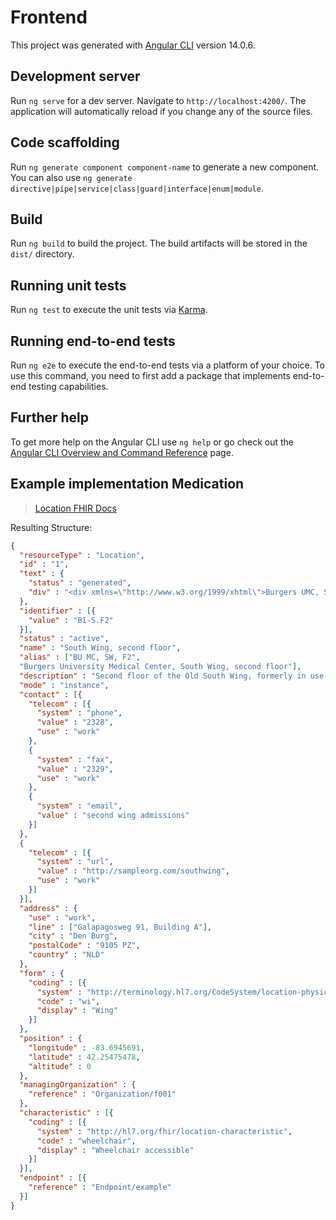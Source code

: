 # Frontend

This project was generated with [Angular CLI](https://github.com/angular/angular-cli) version 14.0.6.

## Development server

Run `ng serve` for a dev server. Navigate to `http://localhost:4200/`. The application will automatically reload if you change any of the source files.

## Code scaffolding

Run `ng generate component component-name` to generate a new component. You can also use `ng generate directive|pipe|service|class|guard|interface|enum|module`.

## Build

Run `ng build` to build the project. The build artifacts will be stored in the `dist/` directory.

## Running unit tests

Run `ng test` to execute the unit tests via [Karma](https://karma-runner.github.io).

## Running end-to-end tests

Run `ng e2e` to execute the end-to-end tests via a platform of your choice. To use this command, you need to first add a package that implements end-to-end testing capabilities.

## Further help

To get more help on the Angular CLI use `ng help` or go check out the [Angular CLI Overview and Command Reference](https://angular.io/cli) page.


## Example implementation Medication
> [Location FHIR Docs](https://build.fhir.org/location.html)


Resulting Structure:
```json
{
  "resourceType" : "Location",
  "id" : "1",
  "text" : {
    "status" : "generated",
    "div" : "<div xmlns=\"http://www.w3.org/1999/xhtml\">Burgers UMC, South Wing, second floor</div>"
  },
  "identifier" : [{
    "value" : "B1-S.F2"
  }],
  "status" : "active",
  "name" : "South Wing, second floor",
  "alias" : ["BU MC, SW, F2",
  "Burgers University Medical Center, South Wing, second floor"],
  "description" : "Second floor of the Old South Wing, formerly in use by Psychiatry",
  "mode" : "instance",
  "contact" : [{
    "telecom" : [{
      "system" : "phone",
      "value" : "2328",
      "use" : "work"
    },
    {
      "system" : "fax",
      "value" : "2329",
      "use" : "work"
    },
    {
      "system" : "email",
      "value" : "second wing admissions"
    }]
  },
  {
    "telecom" : [{
      "system" : "url",
      "value" : "http://sampleorg.com/southwing",
      "use" : "work"
    }]
  }],
  "address" : {
    "use" : "work",
    "line" : ["Galapagosweg 91, Building A"],
    "city" : "Den Burg",
    "postalCode" : "9105 PZ",
    "country" : "NLD"
  },
  "form" : {
    "coding" : [{
      "system" : "http://terminology.hl7.org/CodeSystem/location-physical-type",
      "code" : "wi",
      "display" : "Wing"
    }]
  },
  "position" : {
    "longitude" : -83.6945691,
    "latitude" : 42.25475478,
    "altitude" : 0
  },
  "managingOrganization" : {
    "reference" : "Organization/f001"
  },
  "characteristic" : [{
    "coding" : [{
      "system" : "http://hl7.org/fhir/location-characteristic",
      "code" : "wheelchair",
      "display" : "Wheelchair accessible"
    }]
  }],
  "endpoint" : [{
    "reference" : "Endpoint/example"
  }]
}
```